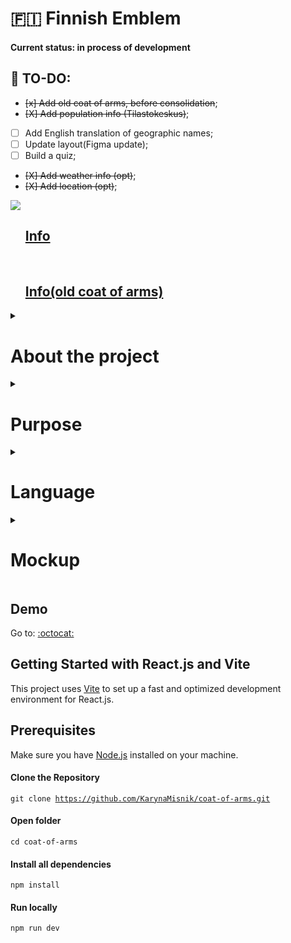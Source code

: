 <h1>🇫🇮 Finnish Emblem</h1>

#### Current status: in process of development

## 📜 TO-DO:

- ~~[x] Add old coat of arms, before consolidation~~;
- ~~[X] Add population info (Tilastokeskus)~~;
- [ ] Add English translation of geographic names; 
- [ ] Update layout(Figma update);
- [ ] Build a quiz;
- ~~[X] Add weather info (opt)~~;
- ~~[X] Add location (opt)~~;

<img src='https://img.shields.io/static/v1?style=for-the-badge&message=Wikipedia&color=000000&logo=Wikipedia&logoColor=FFFFFF&label=' />

<div id="user-content-toc"><ul><summary list-style-type: none;>

##  <a href='https://fi.wikipedia.org/wiki/Suomen_kunnanvaakunat'>Info</a>

<br>

## <a href='https://fi.wikipedia.org/wiki/Suomen_kunnanvaakunat#K%C3%A4yt%C3%B6st%C3%A4_poistuneet_tai_lakkautettujen_kuntien_vaakunat'>Info(old coat of arms)</a>

</ul></summary>
</div>


<details>

<summary><h1>About the project</h1></summary>

### Finnish regions and municipalities coat of arms

This project is about Finland and its regional structure. The 'Land of a Thousand Lakes' is comprised of several regions, each further divided into municipalities. Each region and municipality has its own coat of arms, reflecting aspects of history, events, or the landscape in their heraldic signatures.

</details>

<details>
  <summary><h1>Purpose</h1></summary>
  
  ### Idea behind the project
  
As an enthusiastic hiker, I traveled around Finland, exploring its diverse landscape, visiting national parks, small towns, and even smaller villages. Every time I entered a new place, I noticed road signs adorned with local coats of arms. Each time, I found myself wondering about the significance behind those emblems and what stories they held.

I experienced only a small part of Finland's vast and diverse landscape, a landscape as expansive as my imagination could fathom. While I dream of traveling and visiting as many countries as possible, my current focus is on exploring and becoming familiar with the unique cultural and natural traits of Finland.
  
</details>

<details>
  <summary><h1>Language</h1></summary>
 <h3>English - app interface;</h3>
  
  <h3>Finnish - geographical names;</h3>
</details>

<details>
  <summary><h1>Mockup</h1></summary>
  
  ### <a href="https://www.figma.com/file/kZHAoLtH91CSo38202p4fR/Finnish-coats-of-arms?type=design&node-id=0%3A1&mode=design&t=rcQRYoBJVXBPdUvi-1">Figma Link</a>  
  

> **Note**
> 
> Layout may undergo minor changes.


| Home page  | Region Page | Municipality Page   |  About Page  |  Quiz Menu  |  Quiz Page  |
|:--:|:--:|:--:|:--:|:--:|:--:|
| <img src="https://github.com/KarynaMisnik/coat-of-arms/assets/96831988/0d231f39-3853-4c4f-a6ff-e08f43641bb3" alt="Home page" width="300" />|<img src="https://github.com/KarynaMisnik/coat-of-arms/assets/96831988/94cda4a2-2482-4d96-be1a-43efd8300909" alt="Region page" width="300" /> | <img src="https://github.com/KarynaMisnik/coat-of-arms/assets/96831988/36051570-a429-4db6-80f0-54fd5aa8febb" alt="Municipality page" width="300" />| <img src= "https://github.com/KarynaMisnik/coat-of-arms/assets/96831988/27986566-481b-4afc-87c4-cff1dd424e65" alt="About page" width="300" /> | <img src="https://github.com/KarynaMisnik/coat-of-arms/assets/96831988/de3f6b85-d4a6-4f8d-a606-704ae6f35a3d" alt="Quiz Menu page" width="300" />|<img src="https://github.com/KarynaMisnik/coat-of-arms/assets/96831988/88f0a15b-9578-489f-a3f7-30fb1d662c15" alt="Quiz page" width="300" />|


</details>

## Demo

Go to: <a href="https://karynamisnik.github.io/coat-of-arms/">:octocat:</a>  

## Getting Started with React.js and Vite

This project uses [Vite](https://vitejs.dev/) to set up a fast and optimized development environment for React.js.  

## Prerequisites

Make sure you have [Node.js](https://nodejs.org/) installed on your machine.  

#### Clone the Repository

<code>git clone https://github.com/KarynaMisnik/coat-of-arms.git</code>

#### Open folder 

<code>cd coat-of-arms</code>

#### Install all dependencies

<code>npm install</code>

#### Run locally

<code>npm run dev</code>

